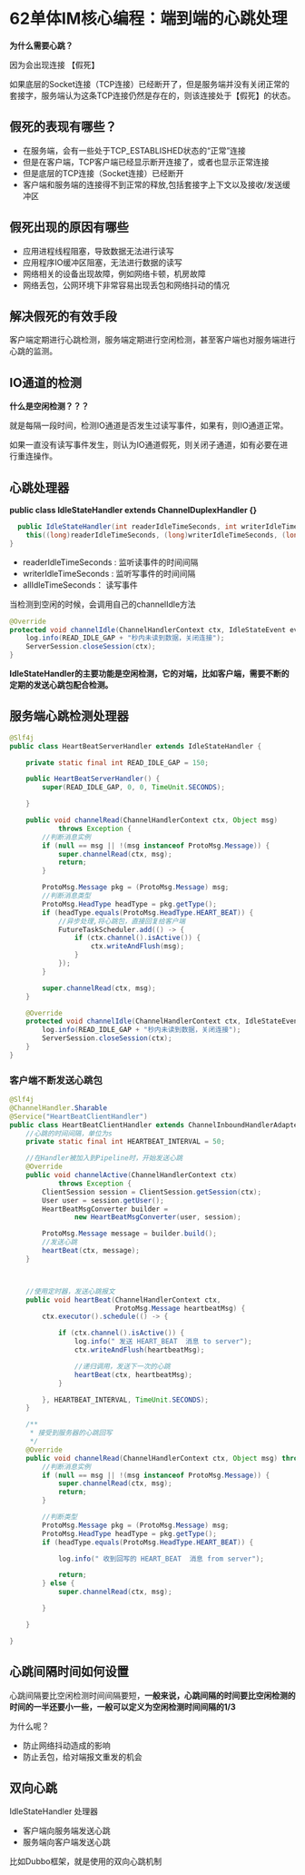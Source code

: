 # 62单体IM核心编程：端到端的心跳处理

**为什么需要心跳？**

因为会出现连接 【假死】

如果底层的Socket连接（TCP连接）已经断开了，但是服务端并没有关闭正常的套接字，服务端认为这条TCP连接仍然是存在的，则该连接处于【假死】的状态。

## 假死的表现有哪些？

- 在服务端，会有一些处于TCP_ESTABLISHED状态的“正常”连接
- 但是在客户端，TCP客户端已经显示断开连接了，或者也显示正常连接
- 但是底层的TCP连接（Socket连接）已经断开
- 客户端和服务端的连接得不到正常的释放,包括套接字上下文以及接收/发送缓冲区



## 假死出现的原因有哪些

- 应用进程线程阻塞，导致数据无法进行读写
- 应用程序IO缓冲区阻塞，无法进行数据的读写
- 网络相关的设备出现故障，例如网络卡顿，机房故障
- 网络丢包，公网环境下非常容易出现丢包和网络抖动的情况


## 解决假死的有效手段

客户端定期进行心跳检测，服务端定期进行空闲检测，甚至客户端也对服务端进行心跳的监测。



## IO通道的检测

**什么是空闲检测？？？**

就是每隔一段时间，检测IO通道是否发生过读写事件，如果有，则IO通道正常。

如果一直没有读写事件发生，则认为IO通道假死，则关闭子通道，如有必要在进行重连操作。



## 心跳处理器


**public class IdleStateHandler extends ChannelDuplexHandler {}** 


```java
  public IdleStateHandler(int readerIdleTimeSeconds, int writerIdleTimeSeconds, int allIdleTimeSeconds) {
    this((long)readerIdleTimeSeconds, (long)writerIdleTimeSeconds, (long)allIdleTimeSeconds, TimeUnit.SECONDS);
}
```

- readerIdleTimeSeconds : 监听读事件的时间间隔
- writerIdleTimeSeconds : 监听写事件的时间间隔
- allIdleTimeSeconds： 读写事件


当检测到空闲的时候，会调用自己的channelIdle方法

```java
@Override
protected void channelIdle(ChannelHandlerContext ctx, IdleStateEvent evt) throws Exception {
    log.info(READ_IDLE_GAP + "秒内未读到数据，关闭连接");
    ServerSession.closeSession(ctx);
}
```

**IdleStateHandler的主要功能是空闲检测，它的对端，比如客户端，需要不断的定期的发送心跳包配合检测。**





## 服务端心跳检测处理器

```java
@Slf4j
public class HeartBeatServerHandler extends IdleStateHandler {

    private static final int READ_IDLE_GAP = 150;

    public HeartBeatServerHandler() {
        super(READ_IDLE_GAP, 0, 0, TimeUnit.SECONDS);

    }

    public void channelRead(ChannelHandlerContext ctx, Object msg)
            throws Exception {
        //判断消息实例
        if (null == msg || !(msg instanceof ProtoMsg.Message)) {
            super.channelRead(ctx, msg);
            return;
        }

        ProtoMsg.Message pkg = (ProtoMsg.Message) msg;
        //判断消息类型
        ProtoMsg.HeadType headType = pkg.getType();
        if (headType.equals(ProtoMsg.HeadType.HEART_BEAT)) {
            //异步处理,将心跳包，直接回复给客户端
            FutureTaskScheduler.add(() -> {
                if (ctx.channel().isActive()) {
                    ctx.writeAndFlush(msg);
                }
            });
        }

        super.channelRead(ctx, msg);
    }

    @Override
    protected void channelIdle(ChannelHandlerContext ctx, IdleStateEvent evt) throws Exception {
        log.info(READ_IDLE_GAP + "秒内未读到数据，关闭连接");
        ServerSession.closeSession(ctx);
    }
}
```



### 客户端不断发送心跳包

```java
@Slf4j
@ChannelHandler.Sharable
@Service("HeartBeatClientHandler")
public class HeartBeatClientHandler extends ChannelInboundHandlerAdapter {
    //心跳的时间间隔，单位为s
    private static final int HEARTBEAT_INTERVAL = 50;

    //在Handler被加入到Pipeline时，开始发送心跳
    @Override
    public void channelActive(ChannelHandlerContext ctx)
            throws Exception {
        ClientSession session = ClientSession.getSession(ctx);
        User user = session.getUser();
        HeartBeatMsgConverter builder =
                new HeartBeatMsgConverter(user, session);

        ProtoMsg.Message message = builder.build();
        //发送心跳
        heartBeat(ctx, message);
    }



    //使用定时器，发送心跳报文
    public void heartBeat(ChannelHandlerContext ctx,
                          ProtoMsg.Message heartbeatMsg) {
        ctx.executor().schedule(() -> {

            if (ctx.channel().isActive()) {
                log.info(" 发送 HEART_BEAT  消息 to server");
                ctx.writeAndFlush(heartbeatMsg);

                //递归调用，发送下一次的心跳
                heartBeat(ctx, heartbeatMsg);
            }

        }, HEARTBEAT_INTERVAL, TimeUnit.SECONDS);
    }

    /**
     * 接受到服务器的心跳回写
     */
    @Override
    public void channelRead(ChannelHandlerContext ctx, Object msg) throws Exception {
        //判断消息实例
        if (null == msg || !(msg instanceof ProtoMsg.Message)) {
            super.channelRead(ctx, msg);
            return;
        }

        //判断类型
        ProtoMsg.Message pkg = (ProtoMsg.Message) msg;
        ProtoMsg.HeadType headType = pkg.getType();
        if (headType.equals(ProtoMsg.HeadType.HEART_BEAT)) {

            log.info(" 收到回写的 HEART_BEAT  消息 from server");

            return;
        } else {
            super.channelRead(ctx, msg);

        }

    }

}
```


## 心跳间隔时间如何设置

心跳间隔要比空闲检测时间间隔要短，**一般来说，心跳间隔的时间要比空闲检测的时间的一半还要小一些，一般可以定义为空闲检测时间间隔的1/3**

为什么呢？ 

- 防止网络抖动造成的影响
- 防止丢包，给对端报文重发的机会



## 双向心跳

IdleStateHandler 处理器

- 客户端向服务端发送心跳
- 服务端向客户端发送心跳

比如Dubbo框架，就是使用的双向心跳机制 








